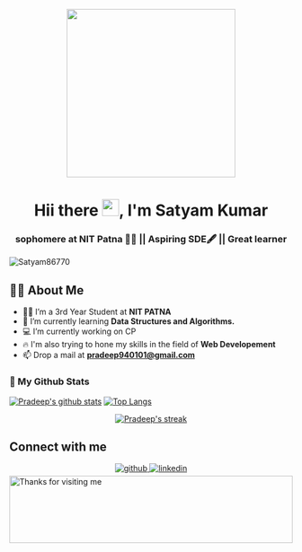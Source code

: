 <a href="#"><p align="center" ><img width="300px" height="300px" src="/hacker.png" height="175px"/></p></a>

<h1 align="center">Hii there <img src="https://raw.githubusercontent.com/MartinHeinz/MartinHeinz/master/wave.gif" width="30px">, I'm Satyam Kumar </h1>
<h3 align="center">sophomere at NIT Patna 👩‍🎓 || Aspiring SDE🖋 || Great learner</h3>
<p align="left"> <img src="https://komarev.com/ghpvc/?username=Satyam86770" alt="Satyam86770" /> </p>


 ## 🙋‍♂️ About Me

- 👨‍💻 I’m a 3rd Year Student at **NIT PATNA**
- 🌱 I’m currently learning **Data Structures and Algorithms.**
- 💻 I’m currently working on CP
- 🔥 I'm also trying to hone my skills in the field of  **Web Developement** 
- 📫 Drop a mail at **pradeep940101@gmail.com**

### 👀 My Github Stats

[![Pradeep's github stats](https://github-readme-stats.vercel.app/api?username=pradeepks10&count_private=true&show_icons=true&theme=radical)](https://github.com/pradeepks10)
[![Top Langs](https://github-readme-stats.vercel.app/api/top-langs/?username=pradeepks10&show_icons=true&theme=radical&layout=compact)](https://github.com/pradeepks10)
</a>

<p align="center">
    <a href="https://github.com/pradeepks10/github-readme-streak-stats">
        <img title="🔥 Get streak stats for your profile at git.io/streak-stats" alt="Pradeep's streak" src="https://github-readme-streak-stats.herokuapp.com/?user=pradeepks10&theme=black-ice&hide_border=true&stroke=0000&background=060A0CD0"/>
    </a>
</p>



## Connect with me  
<div align="center">
<a href="https://github.com/pradeepks10" target="_blank">
<img src=https://img.shields.io/badge/github-%2324292e.svg?&style=for-the-badge&logo=github&logoColor=white alt=github style="margin-bottom: 5px;" />
</a>
<a href="https://www.linkedin.com/in/pradeep-kumar-singh-4858a020b/" target="_blank">
<img src=https://img.shields.io/badge/linkedin-%231E77B5.svg?&style=for-the-badge&logo=linkedin&logoColor=white alt=linkedin style="margin-bottom: 5px;" />
</a>
 


</div>  



<img height="120" alt="Thanks for visiting me" width="100%" src="https://raw.githubusercontent.com/BrunnerLivio/brunnerlivio/master/images/marquee.svg" />
